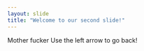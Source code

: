 ```yaml
---
layout: slide
title: "Welcome to our second slide!"
---
```

Mother fucker
Use the left arrow to go back!

